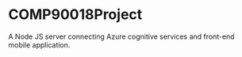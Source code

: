 # COMP90018Project
A Node JS server connecting Azure cognitive services and front-end mobile application.
